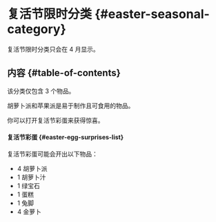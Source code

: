 # 复活节限时分类 {#easter-seasonal-category}

复活节限时分类只会在 4 月显示。

## 内容 {#table-of-contents}

该分类仅包含 3 个物品。

胡萝卜派和苹果派是易于制作且可食用的物品。

你可以打开复活节彩蛋来获得惊喜。

#### 复活节彩蛋 {#easter-egg-surprises-list}

复活节彩蛋可能会开出以下物品：

- 4 胡萝卜派
- 1 胡萝卜汁
- 1 绿宝石
- 1 蛋糕
- 1 兔脚
- 4 金萝卜
